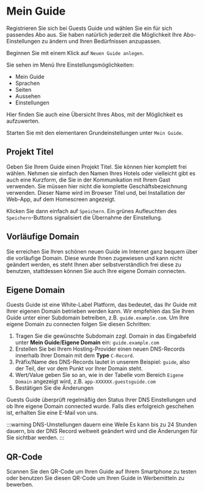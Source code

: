 # Mein Guide

Registrieren Sie sich bei Guests Guide und wählen Sie ein für sich passendes Abo aus. Sie haben natürlich jederzeit die Möglichkeit Ihre Abo-Einstellungen zu ändern und Ihren Bedürfnissen anzupassen.

Beginnen Sie mit einem Klick auf `Neuen Guide anlegen`. 

Sie sehen im Menü Ihre Einstellungsmöglichkeiten:

- Mein Guide
- Sprachen
- Seiten
- Aussehen
- Einstellungen

Hier finden Sie auch eine Übersicht Ihres Abos, mit der Möglichkeit es aufzuwerten.

Starten Sie mit den elementaren Grundeinstellungen unter `Mein Guide`.

## Projekt Titel

Geben Sie Ihrem Guide einen Projekt Titel. Sie können hier komplett frei wählen. Nehmen sie einfach den Namen Ihres Hotels oder vielleicht gibt es auch eine Kurzform, die Sie in der Kommunikation mit Ihrem Gast verwenden. Sie müssen hier nicht die komplette Geschäftsbezeichnung verwenden. Dieser Name wird im Browser Titel und, bei Installation der Web-App, auf dem Homescreen angezeigt.

Klicken Sie dann einfach auf `Speichern`. Ein grünes Aufleuchten des `Speichern`-Buttons signalisiert die Übernahme der Einstellung.

## Vorläufige Domain

Sie erreichen Sie Ihren schönen neuen Guide im Internet ganz bequem über die vorläufige Domain. Diese wurde Ihnen zugewiesen und kann nicht geändert werden, es steht Ihnen aber selbstverständlich frei diese zu benutzen, stattdessen können Sie auch Ihre eigene Domain connecten.

## Eigene Domain

Guests Guide ist eine White-Label Platform, das bedeutet, das Ihr Guide mit Ihrer eigenen Domain betrieben werden kann. Wir empfehlen das Sie Ihren Guide unter einer Subdomain betreiben, z.B. `guide.example.com`. Um Ihre eigene Domain zu connecten folgen Sie diesen Schritten:

1. Tragen Sie die gewünschte Subdomain zzgl. Domain in das Eingabefeld unter **Mein Guide**/**Eigene Domain** ein: `guide.example.com`
2. Erstellen Sie bei Ihrem Hosting-Provider einen neuen DNS-Records innerhalb Ihrer Domain mit dem **Type** `C-Record`.
3. Präfix/Name des DNS-Records lautet in unserem Beispiel: `guide`, also der Teil, der vor dem Punkt vor Ihrer Domain steht.
4. Wert/Value geben Sie so an, wie in der Tabelle vom Bereich `Eigene Domain` angezeigt wird, z.B. `app-XXXXXX.guestsguide.com`
5. Bestätigen Sie die Änderungen

Guests Guide überprüft regelmäßig den Status Ihrer DNS Einstellungen und ob Ihre eigene Domain connected wurde. Falls dies erfolgreich geschehen ist, erhalten Sie eine E-Mail von uns.

:::warning DNS-Umstellungen dauern eine Weile
Es kann bis zu 24 Stunden dauern, bis der DNS Record weltweit geändert wird und die Änderungen für Sie sichtbar werden.
:::

## QR-Code

Scannen Sie den QR-Code um Ihren Guide auf Ihrem Smartphone zu testen oder benutzen Sie diesen QR-Code um Ihren Guide in Werbemitteln zu bewerben.
